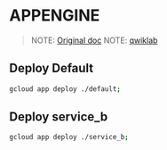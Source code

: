 # APPENGINE
> NOTE: [Original doc](https://cloud.google.com/appengine/docs/standard/python3/quickstart)
> NOTE: [qwiklab](https://www.qwiklabs.com/focuses/1074?parent=catalog)

## Deploy Default
```bash
gcloud app deploy ./default;
```

## Deploy service_b
```bash
gcloud app deploy ./service_b;
```
